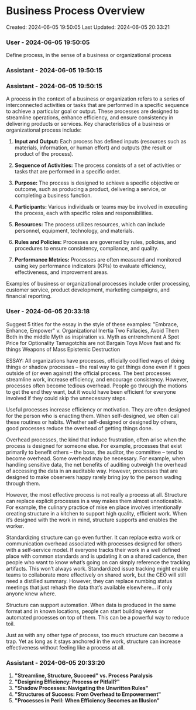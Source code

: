 # Business Process Overview

Created: 2024-06-05 19:50:05
Last Updated: 2024-06-05 20:33:21

### User - 2024-06-05 19:50:05

Define process, in the sense of a business or organizational process

### Assistant - 2024-06-05 19:50:15



### Assistant - 2024-06-05 19:50:15

A process in the context of a business or organization refers to a series of interconnected activities or tasks that are performed in a specific sequence to achieve a particular goal or output. These processes are designed to streamline operations, enhance efficiency, and ensure consistency in delivering products or services. Key characteristics of a business or organizational process include:

1. **Input and Output:** Each process has defined inputs (resources such as materials, information, or human effort) and outputs (the result or product of the process).

2. **Sequence of Activities:** The process consists of a set of activities or tasks that are performed in a specific order.

3. **Purpose:** The process is designed to achieve a specific objective or outcome, such as producing a product, delivering a service, or completing a business function.

4. **Participants:** Various individuals or teams may be involved in executing the process, each with specific roles and responsibilities.

5. **Resources:** The process utilizes resources, which can include personnel, equipment, technology, and materials.

6. **Rules and Policies:** Processes are governed by rules, policies, and procedures to ensure consistency, compliance, and quality.

7. **Performance Metrics:** Processes are often measured and monitored using key performance indicators (KPIs) to evaluate efficiency, effectiveness, and improvement areas.

Examples of business or organizational processes include order processing, customer service, product development, marketing campaigns, and financial reporting.

### User - 2024-06-05 20:33:18

Suggest 5 titles for the essay in the style of these examples:
"Embrace, Enhance, Empower" v. Organizational Inertia
Two Fallacies, Avoid Them Both in the middle
Myth as inspiration vs. Myth as entrenchment
A Spot Price for Optionality
Tamagotchis are not Bargain Toys
Move fast and fix things
Weapons of Mass Epistemic Destruction

ESSAY:
All organizations have processes, officially codified ways of doing things or shadow processes – the real way to get things done even if it goes outside of (or even against) the official process. The best processes streamline work, increase efficiency, and encourage consistency. However, processes often become tedious overhead. People go through the motions to get the end they want, but it would have been efficient for everyone involved if they could skip the unnecessary steps. 

Useful processes increase efficiency or motivation. They are often designed for the person who is enacting them. When self-designed, we often call these routines or habits. Whether self-designed or designed by others, good processes reduce the overhead of getting things done.

Overhead processes, the kind that induce frustration, often arise when the process is designed for someone else. For example, processes that exist primarily to benefit others – the boss, the auditor, the committee – tend to become overhead. Some overhead may be necessary. For example, when handling sensitive data, the net benefits of auditing outweigh the overhead of accessing the data in an auditable way. However, processes that are designed to make observers happy rarely bring joy to the person wading through them.

However, the most effective process is not really a process at all. Structure can replace explicit processes in a way makes them almost unnoticeable. For example, the culinary practice of mise en place involves intentionally creating structure in a kitchen to support high quality, efficient work. When it’s designed with the work in mind, structure supports and enables the worker.

Standardizing structure can go even further. It can replace extra work or communication overhead associated with processes designed for others with a self-service model. If everyone tracks their work in a well defined place with common standards and is updating it on a shared cadence, then people who want to know what’s going on can simply reference the tracking artifacts. This won’t always work. Standardized issue tracking might enable teams to collaborate more effectively on shared work, but the CEO will still need a distilled summary. However, they can replace numbing status meetings that just rehash the data that’s available elsewhere… if only anyone knew where. 

Structure can support automation. When data is produced in the same format and in known locations, people can start building views or automated processes on top of them. This can be a powerful way to reduce toil. 

Just as with any other type of process, too much structure can become a trap. Yet as long as it stays anchored in the work, structure can increase effectiveness without feeling like a process at all. 


### Assistant - 2024-06-05 20:33:20

1. **"Streamline, Structure, Succeed" vs. Process Paralysis**
2. **"Designing Efficiency: Process or Pitfall?"**
3. **"Shadow Processes: Navigating the Unwritten Rules"**
4. **"Structures of Success: From Overhead to Empowerment"**
5. **"Processes in Peril: When Efficiency Becomes an Illusion"**

